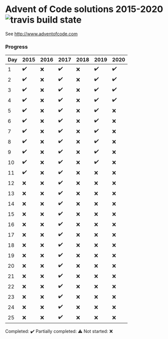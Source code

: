 # Advent of Code solutions 2015-2020 ![travis build state](https://travis-ci.org/chrlembeck/aoc2017.svg?branch=master)

See http://www.adventofcode.com

### Progress

Day | 2015                | 2016                | 2017                | 2018                | 2019               | 2020
--- | ------------------- | ------------------- | ------------------- | ------------------- | ------------------ | ------------------ 
 1  | :heavy_check_mark:  | :x:                 | :heavy_check_mark:  | :x:                 | :heavy_check_mark: | :heavy_check_mark:
 2  | :heavy_check_mark:  | :x:                 | :heavy_check_mark:  | :x:                 | :heavy_check_mark: | :heavy_check_mark:
 3  | :heavy_check_mark:  | :x:                 | :heavy_check_mark:  | :x:                 | :heavy_check_mark: | :heavy_check_mark:
 4  | :heavy_check_mark:  | :x:                 | :heavy_check_mark:  | :x:                 | :heavy_check_mark: | :heavy_check_mark:
 5  | :heavy_check_mark:  | :x:                 | :heavy_check_mark:  | :x:                 | :heavy_check_mark: | :x:
 6  | :heavy_check_mark:  | :x:                 | :heavy_check_mark:  | :x:                 | :heavy_check_mark: | :x:
 7  | :heavy_check_mark:  | :x:                 | :heavy_check_mark:  | :x:                 | :heavy_check_mark: | :x:
 8  | :heavy_check_mark:  | :x:                 | :heavy_check_mark:  | :x:                 | :heavy_check_mark: | :x:
 9  | :heavy_check_mark:  | :x:                 | :heavy_check_mark:  | :x:                 | :heavy_check_mark: | :x:
 10 | :heavy_check_mark:  | :x:                 | :heavy_check_mark:  | :x:                 | :heavy_check_mark: | :x:
 11 | :heavy_check_mark:  | :x:                 | :heavy_check_mark:  | :x:                 | :x:                | :x:
 12 | :x:                 | :x:                 | :heavy_check_mark:  | :x:                 | :x:                | :x:
 13 | :x:                 | :x:                 | :heavy_check_mark:  | :x:                 | :x:                | :x:
 14 | :x:                 | :x:                 | :heavy_check_mark:  | :x:                 | :x:                | :x:
 15 | :x:                 | :x:                 | :heavy_check_mark:  | :x:                 | :x:                | :x:
 16 | :x:                 | :x:                 | :heavy_check_mark:  | :x:                 | :x:                | :x:
 17 | :x:                 | :x:                 | :heavy_check_mark:  | :x:                 | :x:                | :x:
 18 | :x:                 | :x:                 | :heavy_check_mark:  | :x:                 | :x:                | :x:
 19 | :x:                 | :x:                 | :heavy_check_mark:  | :x:                 | :x:                | :x:
 20 | :x:                 | :x:                 | :heavy_check_mark:  | :x:                 | :x:                | :x:
 21 | :x:                 | :x:                 | :heavy_check_mark:  | :x:                 | :x:                | :x:
 22 | :x:                 | :x:                 | :heavy_check_mark:  | :x:                 | :x:                | :x:
 23 | :x:                 | :x:                 | :heavy_check_mark:  | :x:                 | :x:                | :x:
 24 | :x:                 | :x:                 | :heavy_check_mark:  | :x:                 | :x:                | :x:
 25 | :x:                 | :x:                 | :heavy_check_mark:  | :x:                 | :x:                | :x:
 
Completed: :heavy_check_mark:
Partially completed: :warning:
Not started: :x:
